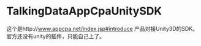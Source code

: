 TalkingDataAppCpaUnitySDK
=========================
这个是http://www.appcpa.net/index.jsp#introduce
产品对接Unity3D的SDK。
官方还没有unity的插件，只能自己上了。

